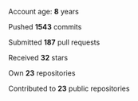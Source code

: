 Account age: **8** years

Pushed **1543** commits

Submitted **187** pull requests

Received **32** stars

Own **23** repositories

Contributed to **23** public repositories
